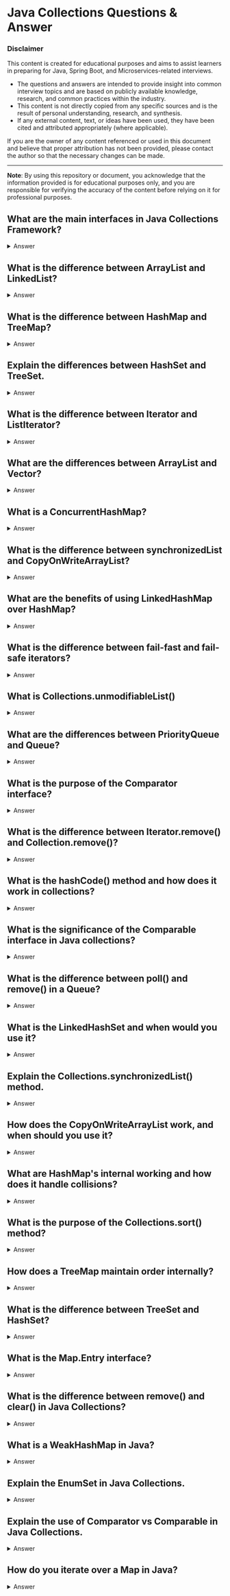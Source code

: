 # Java Collections Questions & Answer

### Disclaimer

This content is created for educational purposes and aims to assist learners in preparing for Java, Spring Boot, and
Microservices-related interviews.

- The questions and answers are intended to provide insight into common interview topics and are based on publicly
  available knowledge, research, and common practices within the industry.
- This content is not directly copied from any specific sources and is the result of personal understanding, research,
  and synthesis.
- If any external content, text, or ideas have been used, they have been cited and attributed appropriately (where
  applicable).

If you are the owner of any content referenced or used in this document and believe that proper attribution has not been
provided, please contact the author so that the necessary changes can be made.

---

**Note**: By using this repository or document, you acknowledge that the information provided is for educational
purposes only, and you are responsible for verifying the accuracy of the content before relying on it for professional
purposes.

##  What are the main interfaces in Java Collections Framework?
<details>
<summary>Answer</summary>

The main interfaces in Java Collections Framework are:

- Collection: The root interface in the collection hierarchy, extended by all other collection interfaces.
- List: Represents an ordered collection (sequence) of elements that can contain duplicate elements. Example: ArrayList, LinkedList.
- Set: A collection that does not allow duplicate elements. Example: HashSet, LinkedHashSet, TreeSet.
- Queue: A collection designed for holding elements prior to processing. Example: LinkedList, PriorityQueue.
- Deque: A double-ended queue that allows elements to be added or removed from both ends. Example: ArrayDeque.
- Map: A collection of key-value pairs, where each key is unique. Example: HashMap, TreeMap, LinkedHashMap.

</details>

## What is the difference between ArrayList and LinkedList?

<details>
<summary>Answer</summary>

- **ArrayList**
  - Internally uses a dynamic array to store elements.
  - Provides faster random access (get()), but slower insertion and deletion, especially in the middle of the list.
  - Memory consumption is more efficient for smaller data sets.

- **LinkedList**
  - Internally uses a doubly linked list.
  - Provides faster insertion and deletion of elements, especially at the beginning or middle.
  - Slower random access (get()), as it needs to traverse the list from the beginning or end to the desired position.
    
</details>

## What is the difference between HashMap and TreeMap?
<details>
<summary>Answer</summary>

- **HashMap**
  - It is based on hashing and does not maintain any order of the elements.
  - Allows one null key and multiple null values.
  - Offers constant-time complexity for basic operations like put() and get(), assuming a good hash function.

- **TreeMap**
  - It is based on a Red-Black tree, and it maintains the keys in a sorted order (natural order or according to a custom comparator).
  - Does not allow null keys (but allows null values).
  - Operations like put(), get(), and remove() are slower than HashMap because of the need to maintain order, but they offer log-time complexity.

</details>

## Explain the differences between HashSet and TreeSet.
<details>
<summary>Answer</summary>

- **HashSet**
  - Does not guarantee any order of the elements.
  - It uses a hash table for storage and offers constant-time complexity for add, remove, and contains operations.
  - Does not maintain elements in any sorted order.
- **TreeSet**
  - Maintains elements in a sorted order (either natural or according to a custom comparator).
  - It is slower than HashSet for basic operations (O(log n) time complexity) because it uses a Red-Black tree for storage.
  - Does not allow null elements.

</details>

## What is the difference between Iterator and ListIterator?
<details>
<summary>Answer</summary>

- **Iterator**
  - Can be used with any collection type (e.g., List, Set).
  - Provides methods like hasNext(), next(), and remove().
  - Can only traverse in the forward direction.

- **ListIterator**
  - A more advanced iterator that is available only for List collections (e.g., ArrayList, LinkedList).
  - Provides methods like hasNext(), next(), previous(), hasPrevious(), add(), set(), and remove().
  - Can traverse both forward and backward in the list.

</details>

## What are the differences between ArrayList and Vector?
<details>
<summary>Answer</summary>

- **ArrayList**
  - Not synchronized (not thread-safe).
  - Grows dynamically as elements are added.
  - Offers better performance in most situations compared to Vector due to its lack of synchronization overhead.

- **Vector**
  - Synchronized, making it thread-safe but at the cost of performance.
  - It doubles the size of the array when it runs out of space (growth rate).
  - Considered outdated, as ArrayList is preferred unless thread safety is specifically needed.

</details>

## What is a ConcurrentHashMap?
<details>
<summary>Answer</summary>

- ConcurrentHashMap is a thread-safe variant of HashMap introduced in Java 5, designed for concurrent access.
- It allows multiple threads to read and write to the map simultaneously without locking the entire map, improving performance in multi-threaded environments.
- It is segmented into different parts (buckets), and each part can be locked independently, allowing for greater concurrency.

</details>

## What is the difference between synchronizedList and CopyOnWriteArrayList?
<details>
<summary>Answer</summary>

- **synchronizedList**
  - A wrapper for any list that synchronizes access to the list.
  - Each method call on the list is synchronized, making it thread-safe, but at the cost of performance.

- **CopyOnWriteArrayList**
  - A thread-safe list where any modification (e.g., add, remove, set) creates a new copy of the underlying array.
  - Ideal for cases where there are more reads than writes.
  - It has better performance for read-heavy operations but incurs a performance penalty on write-heavy operations.

</details>

## What are the benefits of using LinkedHashMap over HashMap?
<details>
<summary>Answer</summary>

- LinkedHashMap maintains the insertion order (or access order if configured) of elements.
- It is useful when you need to maintain the order of elements, while still having constant-time complexity for get() and put().
- It uses a doubly-linked list in addition to a hash table, so it adds some overhead compared to HashMap but provides more control over the order of elements.

</details>

## What is the difference between fail-fast and fail-safe iterators?
<details>
<summary>Answer</summary>

- **Fail-fast iterators:**
  - These iterators throw a ConcurrentModificationException if the collection is modified while being iterated (except through the iterator itself).
  - Example: ArrayList, HashMap.

- **Fail-safe iterators:**
  - These iterators do not throw ConcurrentModificationException. They work with a copy of the collection, so modifications to the collection while iterating do not affect the iterator.
  - Example: CopyOnWriteArrayList, ConcurrentHashMap.

</details>

## What is Collections.unmodifiableList()
<details>
<summary>Answer</summary>

- Collections.unmodifiableList() returns an unmodifiable view of a list. 
- The list itself cannot be modified, and any attempt to modify it (e.g., add(), remove(), etc.) will throw an UnsupportedOperationException. 
- It is useful when you need to expose a read-only version of a collection to prevent accidental modification.

</details>

## What are the differences between PriorityQueue and Queue?
<details>
<summary>Answer</summary>

- **Queue**
  - A general interface for holding elements prior to processing.
  - Implementations include LinkedList, ArrayDeque, etc.
  - Elements are typically processed in FIFO (First-In-First-Out) order.

- **PriorityQueue**
  - A specific implementation of Queue that orders elements based on their priority (using natural ordering or a custom comparator).
  - It does not guarantee FIFO ordering but instead processes elements based on their priority.
  - It is useful in situations like scheduling tasks where some tasks have higher priority than others.

</details>

## What is the purpose of the Comparator interface?
<details>
<summary>Answer</summary>

- Comparator is used to define a custom order for objects in a collection (such as a TreeSet or TreeMap). 
- It allows you to specify how two objects should be compared to determine their relative ordering. 
- This is useful when the natural ordering (via Comparable) is not sufficient, or when you need multiple sorting strategies.

</details>

## What is the difference between Iterator.remove() and Collection.remove()?
<details>
<summary>Answer</summary>

- **iterator.remove():**
  - Removes the last element returned by the iterator. This method can only be called after calling next(), and it removes the element from the collection while iterating.
  - It's the only safe way to remove elements from a collection during iteration without causing ConcurrentModificationException.
- **Collection.remove()**
  - Removes a specific element from the collection (if present). You provide the element, and it removes it from the collection.
  - It is not tied to an iteration process.

</details>

## What is the hashCode() method and how does it work in collections?
<details>
<summary>Answer</summary>

- The hashCode() method is used by hash-based collections like HashMap, HashSet, Hashtable, etc., to determine the bucket where the object should be stored.
- When two objects are equal (i.e., a.equals(b) returns true), they must have the same hash code. However, objects with the same hash code are not necessarily equal (this is known as a hash collision).
- The hashCode() method must be consistent and should be implemented in a way that allows for quick lookups, avoiding excessive collisions in hash-based collections.

</details>

## What is the significance of the Comparable interface in Java collections?
<details>
<summary>Answer</summary>

- The Comparable interface is used to define the natural ordering of objects in a collection (such as TreeSet, TreeMap, or PriorityQueue).
- t provides the compareTo() method, which compares the current object with another object of the same type. 
- The compareTo() method must return:
  - A negative integer if the current object is less than the other object.
  - Zero if the current object is equal to the other object.
  - A positive integer if the current object is greater than the other object.

- Collections like TreeSet and TreeMap use this interface to order elements.
Example

```java
import java.util.*;

class Student implements Comparable<Student> {
    private String name;
    private int age;

    // Constructor
    public Student(String name, int age) {
        this.name = name;
        this.age = age;
    }

    // Getters
    public String getName() {
        return name;
    }

    public int getAge() {
        return age;
    }

    // Implement the compareTo() method to compare by age
    @Override
    public int compareTo(Student other) {
        // Compare by age
        return Integer.compare(this.age, other.age);
    }

    // toString() method for better display
    @Override
    public String toString() {
        return name + " (" + age + ")";
    }
}

public class TreeSetExample {
    public static void main(String[] args) {
        // Create a TreeSet to store Students
        Set<Student> students = new TreeSet<>();

        // Add students to the TreeSet
        students.add(new Student("Student1", 22));
        students.add(new Student("Student2", 20));
        students.add(new Student("Student3", 23));
        students.add(new Student("Student4", 21));

        // Print the sorted TreeSet
        System.out.println("Sorted TreeSet of students by age:");
        for (Student student : students) {
            System.out.println(student);
        }
    }
}

```

</details>

## What is the difference between poll() and remove() in a Queue?
<details>
<summary>Answer</summary>

- **poll():**
  - Retrieves and removes the head of the queue. If the queue is empty, it returns null.
  - It's a safer option if you’re unsure whether the queue is empty.
- **remove()**
  - Retrieves and removes the head of the queue. If the queue is empty, it throws a NoSuchElementException.
  - It's generally used when you're sure the queue will not be empty.

</details>


## What is the LinkedHashSet and when would you use it?
<details>
<summary>Answer</summary>

- LinkedHashSet is a collection that implements the Set interface and maintains the insertion order of elements. It uses a hash table (like HashSet) for fast access, but also maintains a linked list of the elements to preserve the order in which they were inserted.
- When to use:
  - When you need the uniqueness guarantee of a Set, but also want to maintain the order of insertion (the order in which elements are added).
  - It is slower than HashSet because of the extra overhead of maintaining the order.

</details>

## Explain the Collections.synchronizedList() method.
<details>
<summary>Answer</summary>

- Collections.synchronizedList() returns a thread-safe version of the specified list. The list returned is backed by the original list but with all methods synchronized.
- This ensures that all operations on the list are thread-safe and can be used in a concurrent environment.
- However, synchronization can introduce performance overhead, and you must manually synchronize blocks of code when iterating over the list to prevent ConcurrentModificationException.

</details>

## How does the CopyOnWriteArrayList work, and when should you use it?
<details>
<summary>Answer</summary>

- CopyOnWriteArrayList is a thread-safe variant of ArrayList where modifications (like add(), remove(), set()) result in a copy of the underlying array being made.
- This ensures that any modifications don’t affect iterators, so iterating over a CopyOnWriteArrayList can occur concurrently with modifications without throwing ConcurrentModificationException.
- When to use: It's ideal for scenarios with frequent reads and rare writes, as it offers excellent performance for read-heavy use cases but incurs a performance penalty for write-heavy operations due to copying the entire array during modifications.

</details>

## What are HashMap's internal working and how does it handle collisions?
<details>
<summary>Answer</summary>

- A HashMap stores key-value pairs in an array of buckets, where the key is hashed to determine the appropriate bucket.
- Collisions occur when multiple keys have the same hash code and thus map to the same bucket. HashMap handles collisions using a technique called bucket chaining, where each bucket contains a linked list (or a tree if the bucket size exceeds a threshold, i.e., 8).
- When two or more keys map to the same bucket, the HashMap will store them in the list or tree, and lookups involve traversing the list or tree to find the correct key.

</details>

## What is the purpose of the Collections.sort() method?
<details>
<summary>Answer</summary>

- Collections.sort() is a utility method in the Collections class used to sort a list of objects.
- By default, it sorts the list in natural order, i.e., according to the Comparable interface of the objects. You can also pass a custom comparator to sort the list according to specific criteria.

</details>

## How does a TreeMap maintain order internally?
<details>
<summary>Answer</summary>

- TreeMap maintains the keys in a sorted order using a Red-Black tree, a self-balancing binary search tree.
- It uses either the natural ordering of the keys (via the Comparable interface) or a custom Comparator provided at the time of instantiation to sort the keys.
- Operations like put(), get(), remove(), etc., have a time complexity of O(log n) because the tree is balanced.

</details>

## What is the difference between TreeSet and HashSet?
<details>
<summary>Answer</summary>

- **TreeSet**
  - Maintains elements in sorted order (either natural order or according to a custom comparator).
  - Slower operations than HashSet (O(log n)) because it uses a Red-Black tree for storage.

- **HashSet**
  - Does not maintain any specific order.
  - Offers constant-time complexity (O(1)) for basic operations like add(), remove(), and contains(), assuming a good hash function.

</details>


## What is the Map.Entry interface?
<details>
<summary>Answer</summary>

- The Map.Entry interface represents a key-value pair in a Map. It allows you to access both the key and the value in an entry of the map.
- It's used in situations where you want to iterate over the map's entries, e.g., using the entrySet() method of a Map:

```java
for (Map.Entry<K, V> entry : map.entrySet()) {
    K key = entry.getKey();
    V value = entry.getValue();
}

```
</details>

##  What is the difference between remove() and clear() in Java Collections?
<details>
<summary>Answer</summary>

- remove(): Removes a single element from the collection, based on either the element itself (for List, Set) or its index (for List). The method returns true if the element was removed, otherwise false.
  - Example: list.remove(Integer.valueOf(3));
- clear(): Removes all elements from the collection. After calling clear(), the collection will be empty.
  - Example: list.clear();

</details>

## What is a WeakHashMap in Java?
<details>
<summary>Answer</summary>

- A WeakHashMap is a map implementation that uses weak references for its keys. If a key is no longer in use (i.e., it is garbage collected), the entry is automatically removed from the map.
- Use case: It's useful for caching or memory-sensitive applications where you don't want to prevent garbage collection of the keys.

```java
Map<KeyType, ValueType> map = new WeakHashMap<>();

```
</details>

## Explain the EnumSet in Java Collections.
<details>
<summary>Answer</summary>

- EnumSet is a specialized Set implementation specifically for use with enum types. It is highly optimized and uses bitwise operations to store the enum constants efficiently.
- EnumSet allows you to create sets that contain only enum values, providing performance improvements over other Set implementations like HashSet when working with enums.

Example 
```java
EnumSet<Day> weekend = EnumSet.of(Day.SATURDAY, Day.SUNDAY);

```

- Advantages
  - It is faster and more space-efficient than HashSet for enums.
  - Provides methods like range(), complementOf(), and allOf() to perform set operations on enum values.

</details>

## Explain the use of Comparator vs Comparable in Java Collections.
<details>
<summary>Answer</summary>

- **Comparable**
  -  The Comparable interface is used to define the natural ordering of objects. It has a single method compareTo(T o) that compares the current object with another object of the same type.
  - Used for: Sorting objects in a collection (e.g., TreeSet, TreeMap) when the class of the objects implements Comparable.

Example 
```java
class Employee implements Comparable<Employee> {
    public int compareTo(Employee other) {
        return this.id - other.id;
    }
}

```

- **Comparator**
  - The Comparator interface is used to define a custom ordering for objects. It has the compare(T o1, T o2) method to compare two objects of the same type.
  - Used for: Sorting objects in cases where the natural ordering (Comparable) is not enough, or when you need multiple sorting strategies.

```java
class EmployeeComparator implements Comparator<Employee> {
    public int compare(Employee e1, Employee e2) {
        return e1.name.compareTo(e2.name);
    }
}

```

</details>

## How do you iterate over a Map in Java?
<details>
<summary>Answer</summary>

You can iterate over a Map using different methods:

- Using entrySet() (most common method for iterating over both keys and values):
```java
for (Map.Entry<K, V> entry : map.entrySet()) {
    K key = entry.getKey();
    V value = entry.getValue();
}

```

- Using keySet() (if you only need the keys):
```java
for (K key : map.keySet()) {
    V value = map.get(key);
}

```

- Using values() (if you only need the values):

```java
for (V value : map.values()) {
    // process value
}

```

</details>



















